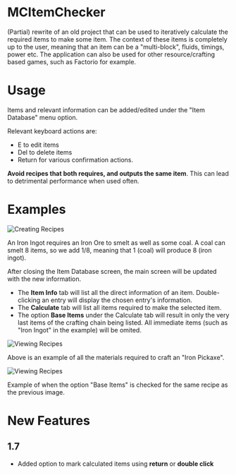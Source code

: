 # MCItemChecker

(Partial) rewrite of an old project that can be used to iteratively calculate the required items to make some item. The context of these items is completely up to the user, meaning that an item can be a "multi-block", fluids, timings, power etc. The application can also be used for other resource/crafting based games, such as Factorio for example.


# Usage
Items and relevant information can be added/edited under the "Item Database" menu option.

Relevant keyboard actions are:
- E to edit items
- Del to delete items
- Return for various confirmation actions.


**Avoid recipes that both requires, and outputs the same item**. This can lead to detrimental performance when used often.

# Examples

![Creating Recipes](https://i.imgur.com/IYIHnF5.png)

An Iron Ingot requires an Iron Ore to smelt as well as some coal. A coal can smelt 8 items, so we add 1/8, meaning that 1 (coal) will produce 8 (iron ingot).


After closing the Item Database screen, the main screen will be updated with the new information.

- The **Item Info** tab will list all the direct information of an item. Double-clicking an entry will display the chosen entry's information.
- The **Calculate** tab will list all items required to make the selected item.
- The option **Base Items** under the Calculate tab will result in only the very last items of the crafting chain being listed. All immediate items (such as "Iron Ingot" in the example) will be omited.

![Viewing Recipes](https://i.imgur.com/V6PLGRw.png)

Above is an example of all the materials required to craft an "Iron Pickaxe".

![Viewing Recipes](https://i.imgur.com/FFIh5Pd.png)

Example of when the option "Base Items" is checked for the same recipe as the previous image.

# New Features
## 1.7
- Added option to mark calculated items using **return** or **double click**

